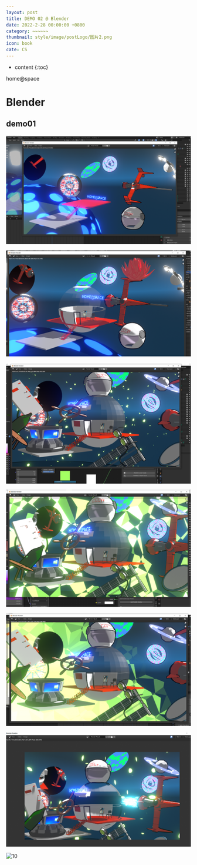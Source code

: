 ```yaml
---
layout: post
title: DEMO 02 @ Blender 
date: 2022-2-28 00:00:00 +0800
category: ~~~~~~
thumbnail: style/image/postLogo/图片2.png
icon: book
cate: CS
---
```



* content
{:toc}

home@space

# Blender

## demo01

![1646914604489](style/image/ALL_MD_PIC/1646914604489.png)

![1646982073304](style/image/ALL_MD_PIC/1646982073304.png)

![1647029572520](style/image/ALL_MD_PIC/1647029572520.png)

![1647029520075](style/image/ALL_MD_PIC/1647029520075.png)

![1647029464694](style/image/ALL_MD_PIC/1647029464694.png)

![1647103063025](style/image/ALL_MD_PIC/1647103063025.png)



![10](style/image/ALL_MD_PIC/10-1647114646030.gif)
